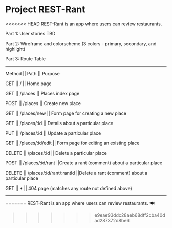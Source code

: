 # Project REST-Rant

<<<<<<< HEAD
REST-Rant is an app where users can review restaurants.

Part 1:
User stories TBD

Part 2:
Wireframe and colorscheme (3 colors - primary, secondary, and highlight)

Part 3:
Route Table

---

Method || Path || Purpose

GET || / || Home page

GET || /places || Places index page

POST || /places || Create new place

GET || /places/new || Form page for creating a new place

GET || /places/:id || Details about a particular place

PUT || /places/:id || Update a particular place

GET || /places/:id/edit || Form page for editing an existing place

DELETE || /places/:id || Delete a particular place

POST || /places/:id/rant ||Create a rant (comment) about a particular place

DELETE || /places/:id/rant/:rantId ||Delete a rant (comment) about a particular place

GET || \* || 404 page (matches any route not defined above)

---
=======
REST-Rant is an app where users can review restaurants. 🍽️
>>>>>>> e9eae93ddc28aeb68dff2cba40dad287372d8be6
